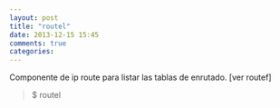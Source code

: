```yaml
---
layout: post
title: "routel"
date: 2013-12-15 15:45
comments: true
categories: 
---
```

Componente de ip route para listar las tablas de enrutado. [ver routef]

>$ routel

